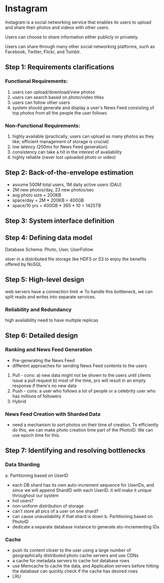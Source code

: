 # Instagram
Instagram is a social networking service that enables its users to upload and share their photos and videos with other users. 

Users can choose to share information either publicly or privately.

Users can share through many other social networking platforms, such as Facebook, Twitter, Flickr, and Tumblr.

## Step 1: Requirements clarifications
### Functional Requirements:
1. users can upload/download/view photos
2. users can search based on photo/video titles
3. users can follow other users
4. system should generate and display a user's News Feed consisting of top photos from all the people the user follows
### Non-Functional Requirements:
1. highly available (practically, users can upload as many photos as they like; efficient management of storage is crucial)
2. low latency (200ms for News Feed generation)
3. consistency can take a hit in the interest of availability
3. highly reliable (never lost uploaded photo or video)

## Step 2: Back-of-the-envelope estimation
- assume 500M total users, 1M daily active users (DAU)
- 2M new photos/day, 23 new photos/sec
- avg photo size = 200KB
- space/day = 2M * 200KB = 400GB
- space/10 yrs = 400GB * 365 * 10 = 1425TB

## Step 3: System interface definition

## Step 4: Defining data model
Database Schema: Photo, User, UserFollow

stoer in a distributed file storage like HDFS or S3 to enjoy the benefits offered by NoSQL

## Step 5: High-level design
web servers have a connection limit => To handle this bottleneck, we can split reads and writes into separate services. 

### Reliability and Redundancy
high availability need to have multiple replicas

## Step 6: Detailed design
### Ranking and News Feed Generation
- Pre-generating the News Feed
- different approaches for sending News Feed contents to the users
1. Pull - cons: a) new data might not be shown to the users until clients issue a pull request b) most of the time, prs will result in an empty response if there's no new data
2. Push - cons: a user who follows a lot of people or a celebrity user who has millions of followers
3. Hybrid
### News Feed Creation with Sharded Data
- need a mechanism to sort photos on their time of creation. To efficiently do this, we can make photo creation time part of the PhotoID. We can use epoch time for this.

## Step 7: Identifying and resolving bottlenecks
### Data Sharding
a. Partitioning based on UserID
- each DB shard has its own auto-increment sequence for UserIDs, and since we will append ShardID with each UserID. it will make it unique throughout our system
- hot users?
- non-uniform distribution of storage
- can't store all pics of a user on one shard?
- can cause unavailability if that shard is down
b. Partitioning based on PhotoID
- dedicate a separate database instance to generate ato-incrementing IDs
### Cache
- push its content closer to the user using a large number of geographically distributed photo cache servers and use CDNs
- a cache for metadata servers to cache hot database rows
- use Memcache to cache the data, and Application servers before hitting the database can quickly check if the cache has desired rows
- LRU